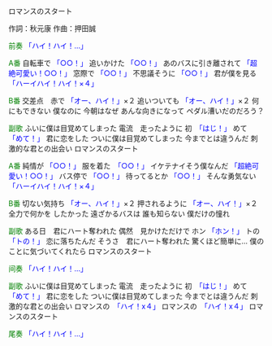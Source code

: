 ロマンスのスタート

作詞：秋元康
作曲：押田誠

<font color=green>前奏</font>
<font color=blue>「ハイ！ハイ！…」</font> 

<font color=green>A番</font>
自転車で <font color=blue>「○○！」</font> 
追いかけた <font color=blue>「○○！」</font> 
あのバスに引き離されて <font color=blue>「超絶可愛い！○○！」</font> 
窓際で <font color=blue>「○○！」</font> 
不思議そうに <font color=blue>「○○！」</font> 
君が僕を見る <font color=blue>「ハーイハイ！ハイ！×４」</font> 

<font color=green>B番</font>
交差点　赤で <font color=blue>「オー、ハイ！」</font>×２ 
追いついても <font color=blue>「オー、ハイ！」</font>×２ 
何にもできない
僕なのに
今朝はなぜ
あんな向きになって
ペダル漕いだのだろう？

<font color=green>副歌</font>
ふいに僕は目覚めてしまった
電流　走ったように
初　<font color=blue>「はじ！」</font>
めて　<font color=blue>「めて！」</font>
君に恋をした
ついに僕は目覚めてしまった
今までとは違うんだ
刺激的な君との出会い
ロマンスのスタート

<font color=green>A番</font>
純情が <font color=blue>「○○！」</font> 
服を着た　<font color=blue>「○○！」</font>
イケテナイそう僕なんだ <font color=blue>「超絶可愛い！○○！」</font> 
バス停で <font color=blue>「○○！」</font> 
待ってるとか <font color=blue>「○○！」</font> 
そんな勇気ない <font color=blue>「ハーイハイ！ハイ！×４」</font> 

<font color=green>B番</font>
切ない気持ち <font color=blue>「オー、ハイ！」</font>×２ 
押されるように <font color=blue>「オー、ハイ！」</font>×２ 
全力で何かを
したかった
遠ざかるバスは
誰も知らない
僕だけの憧れ

<font color=green>副歌</font>
ある日　君にハート奪われた
偶然　見かけただけで
ホン <font color=blue>「ホン！」</font>
トの　<font color=blue>「トの！」</font>
恋に落ちたんだ
そうさ　君にハート奪われた
驚くほど簡単に…
僕のことに気づいてくれたら
ロマンスのスタート

<font color=green>间奏</font>
<font color=blue>「ハイ！ハイ！…」</font> 

<font color=green>副歌</font>
ふいに僕は目覚めてしまった
電流　走ったように
初　<font color=blue>「はじ！」</font>
めて　<font color=blue>「めて！」</font>
君に恋をした
ついに僕は目覚めてしまった
今までとは違うんだ
刺激的な君との出会い
ロマンスの　<font color=blue>「ハイ！x４」</font> 
ロマンスの　<font color=blue>「ハイ！x４」</font> 
ロマンスのスタート

<font color=green>尾奏</font>
<font color=blue>「ハイ！ハイ！…」</font> 

